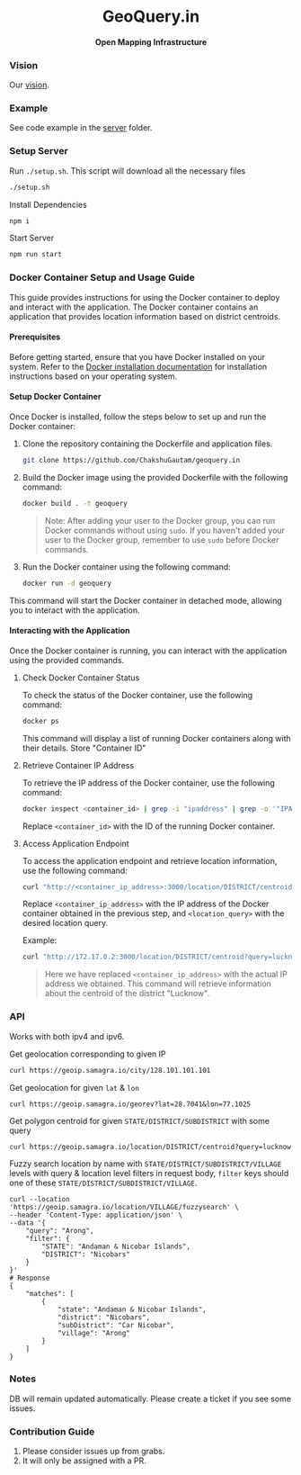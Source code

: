 <h1 align="center">GeoQuery.in</h1>
<h4 align="center">Open Mapping Infrastructure</h4>

### Vision
Our [vision](./vision.md).

### Example
See code example in the [server](./src/main.ts) folder.

### Setup Server
Run `./setup.sh`. This script will download all the necessary files 
```sh
./setup.sh
```

Install Dependencies
```sh
npm i
```

Start Server
```sh
npm run start
```

### Docker Container Setup and Usage Guide

This guide provides instructions for using the Docker container to deploy and interact with the application. The Docker container contains an application that provides location information based on district centroids.

#### Prerequisites

Before getting started, ensure that you have Docker installed on your system. Refer to the [Docker installation documentation](https://docs.docker.com/get-docker/) for installation instructions based on your operating system.

#### Setup Docker Container

Once Docker is installed, follow the steps below to set up and run the Docker container:

1. Clone the repository containing the Dockerfile and application files.
    ```bash
    git clone https://github.com/ChakshuGautam/geoquery.in
    ```
   
2. Build the Docker image using the provided Dockerfile with the following command:

   ```bash
   docker build . -t geoquery
   ```
   > Note: After adding your user to the Docker group, you can run Docker commands without using `sudo`. If you haven't added your user to the Docker group, remember to use `sudo` before Docker commands.

3. Run the Docker container using the following command:

   ```bash
   docker run -d geoquery
   ```

This command will start the Docker container in detached mode, allowing you to interact with the application.

#### Interacting with the Application

Once the Docker container is running, you can interact with the application using the provided commands.

1. Check Docker Container Status

    To check the status of the Docker container, use the following command:
    
    ```bash
    docker ps
    ```
    
    This command will display a list of running Docker containers along with their details. Store "Container ID"

2. Retrieve Container IP Address

    To retrieve the IP address of the Docker container, use the following command:
    
    ```bash
    docker inspect <container_id> | grep -i "ipaddress" | grep -o '"IPAddress": "[^"]*' | grep -o '[^"]*$' | head -n1
    ```
    
    Replace `<container_id>` with the ID of the running Docker container.

3. Access Application Endpoint

    To access the application endpoint and retrieve location information, use the following command:
    
    ```bash
    curl "http://<container_ip_address>:3000/location/DISTRICT/centroid?query=<location_query>"
    ```
    
    Replace `<container_ip_address>` with the IP address of the Docker container obtained in the previous step, and `<location_query>` with the desired location query.
    
    Example:
    
    ```bash
    curl "http://172.17.0.2:3000/location/DISTRICT/centroid?query=lucknow"
    ```
    > Here we have replaced `<container_ip_address>` with the actual IP address we obtained.
    This command will retrieve information about the centroid of the district "Lucknow".


### API
Works with both ipv4 and ipv6.

Get geolocation corresponding to given IP
```sh
curl https://geoip.samagra.io/city/128.101.101.101
```

Get geolocation for given `lat` & `lon`
```shell
curl https://geoip.samagra.io/georev?lat=28.7041&lon=77.1025
```

Get polygon centroid for given `STATE/DISTRICT/SUBDISTRICT` with some query
```shell
curl https://geoip.samagra.io/location/DISTRICT/centroid?query=lucknow
```

Fuzzy search location by name with `STATE/DISTRICT/SUBDISTRICT/VILLAGE` levels with query & location level filters in request body, `filter` keys should one of these `STATE/DISTRICT/SUBDISTRICT/VILLAGE`.
```shell
curl --location 'https://geoip.samagra.io/location/VILLAGE/fuzzysearch' \
--header 'Content-Type: application/json' \
--data '{
    "query": "Arong",
    "filter": {
        "STATE": "Andaman & Nicobar Islands",
        "DISTRICT": "Nicobars"
    }
}'
# Response
{
    "matches": [
        {
            "state": "Andaman & Nicobar Islands",
            "district": "Nicobars",
            "subDistrict": "Car Nicobar",
            "village": "Arong"
        }
    ]
}
```
### Notes

DB will remain updated automatically. Please create a ticket if you see some issues.


### Contribution Guide
1. Please consider issues up from grabs.
2. It will only be assigned with a PR.
